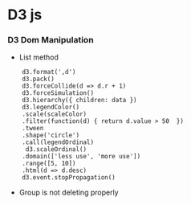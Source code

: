 # D3 js
### D3 Dom Manipulation
 - List method
```
    d3.format(',d')
    d3.pack()
    d3.forceCollide(d => d.r + 1)
    d3.forceSimulation()
    d3.hierarchy({ children: data })
    d3.legendColor()
    .scale(scaleColor)
    .filter(function(d) { return d.value > 50  })
    .tween
    .shape('circle')
    .call(legendOrdinal)
     d3.scaleOrdinal()
    .domain(['less use', 'more use'])
    .range([5, 10])
    .html(d => d.desc)
    d3.event.stopPropagation()
```


 - Group is not deleting properly 